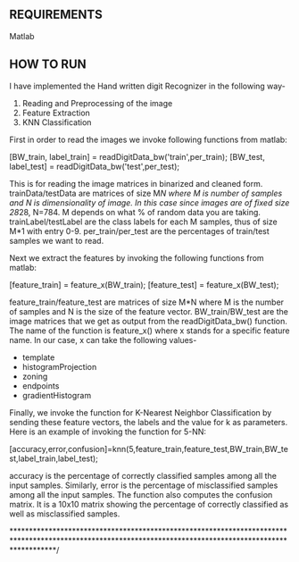 REQUIREMENTS
------------
Matlab

HOW TO RUN
----------

I have implemented the Hand written digit Recognizer in the following way-
1. Reading and Preprocessing of the image
2. Feature Extraction
3. KNN Classification

First in order to read the images we invoke following functions from matlab:

[BW_train, label_train] = readDigitData_bw('train',per_train);
[BW_test, label_test] = readDigitData_bw('test',per_test);

This is for reading the image matrices in binarized and cleaned form.
trainData/testData are matrices of size M*N where M is number of samples and N is dimensionality of image. In this case since images
are of fixed size 28*28, N=784. M depends on what % of random data you are taking. trainLabel/testLabel are the class labels for each M samples, thus
of size M*1 with entry 0-9. per_train/per_test are the percentages of train/test samples we want to read.

Next we extract the features by invoking the following functions from matlab:

[feature_train] = feature_x(BW_train);
[feature_test] = feature_x(BW_test);

feature_train/feature_test are matrices of size M*N where M is the number of samples and N is the size of the feature vector. BW_train/BW_test are the 
image matrices that we get as output from the readDigitData_bw() function. The name of the function is feature_x() where x stands for a specific feature name. In our
case, x can take the following values-
- template
- histogramProjection
- zoning
- endpoints
- gradientHistogram

Finally, we invoke the function for K-Nearest Neighbor Classification by sending these feature vectors, the labels and the value for k as parameters. Here is an example of invoking the function
for 5-NN:

[accuracy,error,confusion]=knn(5,feature_train,feature_test,BW_train,BW_test,label_train,label_test);

accuracy is the percentage of correctly classified samples among all the input samples. Similarly, error is the percentage of misclassified samples among all the
input samples. The function also computes the confusion matrix. It is a 10x10 matrix showing the percentage of correctly
classified as well as misclassified samples.

**********************************************************************************************************************************************************/


